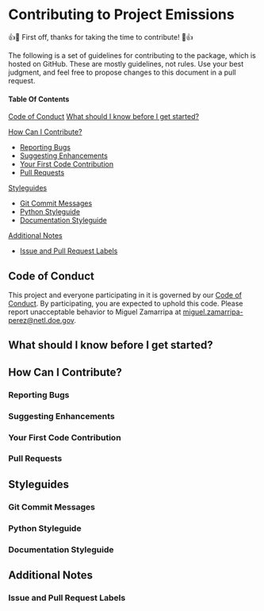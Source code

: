 # Contributing to Project Emissions

:+1::tada: First off, thanks for taking the time to contribute! :tada::+1:

The following is a set of guidelines for contributing to the package, which is hosted on GitHub. These are mostly guidelines, not rules. Use your best judgment, and feel free to propose changes to this document in a pull request.

#### Table Of Contents

[Code of Conduct](#code-of-conduct)
[What should I know before I get started?](#what-should-i-know-before-i-get-started)
  
[How Can I Contribute?](#how-can-i-contribute)
  * [Reporting Bugs](#reporting-bugs)
  * [Suggesting Enhancements](#suggesting-enhancements)
  * [Your First Code Contribution](#your-first-code-contribution)
  * [Pull Requests](#pull-requests)

[Styleguides](#styleguides)
  * [Git Commit Messages](#git-commit-messages)
  * [Python Styleguide](#python-styleguide)
  * [Documentation Styleguide](#documentation-styleguide)

[Additional Notes](#additional-notes)
  * [Issue and Pull Request Labels](#issue-and-pull-request-labels)

## Code of Conduct

This project and everyone participating in it is governed by our [Code of Conduct](CODE_OF_CONDUCT.md). By participating, you are expected to uphold this code. Please report unacceptable behavior to Miguel Zamarripa at [miguel.zamarripa-perez@netl.doe.gov](miguel.zamarripa-perez@netl.doe.gov).


## What should I know before I get started?

## How Can I Contribute?

### Reporting Bugs

### Suggesting Enhancements

### Your First Code Contribution

### Pull Requests


## Styleguides

### Git Commit Messages

### Python Styleguide

### Documentation Styleguide

## Additional Notes

### Issue and Pull Request Labels
